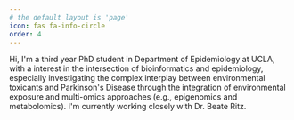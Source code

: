 ```yaml
---
# the default layout is 'page'
icon: fas fa-info-circle
order: 4
---
```


Hi, I'm a third year PhD student in Department of Epidemiology at UCLA, with a interest in the intersection of bioinformatics and epidemiology, especially investigating the complex interplay between environmental toxicants and Parkinson's Disease through the integration of environmental exposure and multi-omics approaches (e.g., epigenomics and metabolomics). I'm currently working closely with Dr. Beate Ritz.
